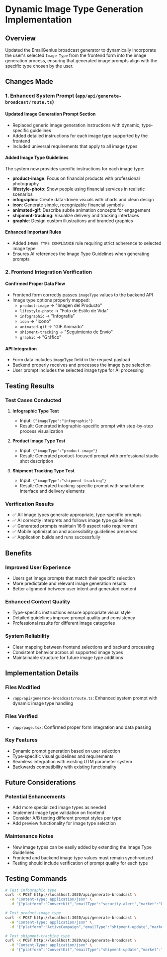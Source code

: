 # Dynamic Image Type Generation Implementation

## Overview

Updated the EmailGenius broadcast generator to dynamically incorporate the user's selected `Image Type` from the frontend form into the image generation process, ensuring that generated image prompts align with the specific type chosen by the user.

## Changes Made

### 1. Enhanced System Prompt (`app/api/generate-broadcast/route.ts`)

#### Updated Image Generation Prompt Section

- Replaced generic image generation instructions with dynamic, type-specific guidelines
- Added detailed instructions for each image type supported by the frontend
- Included universal requirements that apply to all image types

#### Added Image Type Guidelines

The system now provides specific instructions for each image type:

- **product-image**: Focus on financial products with professional photography
- **lifestyle-photo**: Show people using financial services in realistic scenarios
- **infographic**: Create data-driven visuals with charts and clean design
- **icon**: Generate simple, recognizable financial symbols
- **animated-gif**: Describe subtle animation concepts for engagement
- **shipment-tracking**: Visualize delivery and tracking interfaces
- **graphic**: Design custom illustrations and branded graphics

#### Enhanced Important Rules

- Added `IMAGE TYPE COMPLIANCE` rule requiring strict adherence to selected image type
- Ensures AI references the Image Type Guidelines when generating prompts

### 2. Frontend Integration Verification

#### Confirmed Proper Data Flow

- Frontend form correctly passes `imageType` values to the backend API
- Image type options properly mapped:
  - `product-image` → "Imagen del Producto"
  - `lifestyle-photo` → "Foto de Estilo de Vida"
  - `infographic` → "Infografía"
  - `icon` → "Icono"
  - `animated-gif` → "GIF Animado"
  - `shipment-tracking` → "Seguimiento de Envío"
  - `graphic` → "Gráfico"

#### API Integration

- Form data includes `imageType` field in the request payload
- Backend properly receives and processes the image type selection
- User prompt includes the selected image type for AI processing

## Testing Results

### Test Cases Conducted

1. **Infographic Type Test**

   - Input: `{"imageType":"infographic"}`
   - Result: Generated infographic-specific prompt with step-by-step process visualization

2. **Product Image Type Test**

   - Input: `{"imageType":"product-image"}`
   - Result: Generated product-focused prompt with professional studio shot description

3. **Shipment Tracking Type Test**
   - Input: `{"imageType":"shipment-tracking"}`
   - Result: Generated tracking-specific prompt with smartphone interface and delivery elements

### Verification Results

- ✅ All image types generate appropriate, type-specific prompts
- ✅ AI correctly interprets and follows image type guidelines
- ✅ Generated prompts maintain 16:9 aspect ratio requirement
- ✅ Mobile optimization and accessibility guidelines preserved
- ✅ Application builds and runs successfully

## Benefits

### Improved User Experience

- Users get image prompts that match their specific selection
- More predictable and relevant image generation results
- Better alignment between user intent and generated content

### Enhanced Content Quality

- Type-specific instructions ensure appropriate visual style
- Detailed guidelines improve prompt quality and consistency
- Professional results for different image categories

### System Reliability

- Clear mapping between frontend selections and backend processing
- Consistent behavior across all supported image types
- Maintainable structure for future image type additions

## Implementation Details

### Files Modified

- `/app/api/generate-broadcast/route.ts`: Enhanced system prompt with dynamic image type handling

### Files Verified

- `/app/page.tsx`: Confirmed proper form integration and data passing

### Key Features

- Dynamic prompt generation based on user selection
- Type-specific visual guidelines and requirements
- Seamless integration with existing UTM parameter system
- Backwards compatibility with existing functionality

## Future Considerations

### Potential Enhancements

- Add more specialized image types as needed
- Implement image type validation on frontend
- Consider A/B testing different prompt styles per type
- Add preview functionality for image type selection

### Maintenance Notes

- New image types can be easily added by extending the Image Type Guidelines
- Frontend and backend image type values must remain synchronized
- Testing should include verification of prompt quality for each type

## Testing Commands

```bash
# Test infographic type
curl -X POST http://localhost:3020/api/generate-broadcast \
  -H "Content-Type: application/json" \
  -d '{"platform":"ConvertKit","emailType":"security-alert","market":"USA","imageType":"infographic"}'

# Test product-image type
curl -X POST http://localhost:3020/api/generate-broadcast \
  -H "Content-Type: application/json" \
  -d '{"platform":"ActiveCampaign","emailType":"shipment-update","market":"USA","imageType":"product-image"}'

# Test shipment-tracking type
curl -X POST http://localhost:3020/api/generate-broadcast \
  -H "Content-Type: application/json" \
  -d '{"platform":"ConvertKit","emailType":"shipment-update","market":"USA","imageType":"shipment-tracking"}'
```
